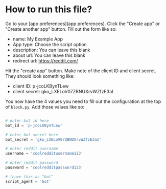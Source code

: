 # How to run this file?

Go to your [app preferences](app preferences). Click the "Create app" or "Create another app" button. Fill out the form like so:
 - name: My Example App
 - App type: Choose the script option
 - description: You can leave this blank
 - about url: You can leave this blank
 - redirect url: https://reddit.com/
 
Hit the "create app" button. Make note of the client ID and client secret. They should look something like:
 - client ID: p-jcoLKBynTLew
 - client secret: gko_LXELoV07ZBNUXrvWZfzE3aI
 
You now have the 4 values you need to fill out the configuration at the top of `block.py`. Add those values like so: 

```python

# enter bot id here
bot_id = 'p-jcoLKBynTLew'

# enter bot secret here
bot_secret = 'gko_LXELoV07ZBNUXrvWZfzE3aI'

# enter reddit username
username = 'coolredditusername123'

# enter reddit password
password = 'coolredditpassword123'

# leave this as "bot"
script_agent = 'bot'
```

